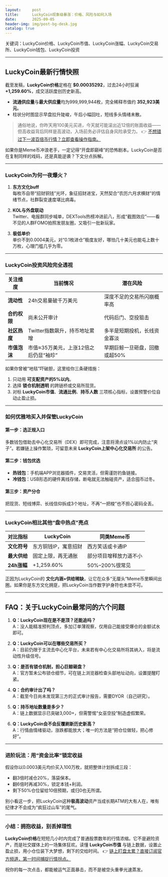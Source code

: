 ```yaml
---
layout:     post
title:      LuckyCoin现象级暴涨：价格、风险与如何入场
date:       2025-09-05
header-img: img/post-bg-desk.jpg
catalog: true
---
```


关键词：LuckyCoin价格、LuckyCoin市值、LuckyCoin涨幅、LuckyCoin交易所、LuckyCoin钱包、LuckyCoin投资

---

## LuckyCoin最新行情快照

截至发稿，**LuckyCoin价格**定格在 **$0.00035292**，过去24小时狂澜 **+1,259.60%**，成交活跃度创历史新高。  
- **流通供应量**与**最大供应量**均为999,999,944枚，完全稀释市值约 **352,923美元**。  
- 柱状分时图显示早盘拉升陡峻，午后小幅回吐，短线多头情绪未散。  

> 通俗地说，你昨天用100美元买进，今天就可能滚出近12倍的账面收益——但高收益背后同样是高波动，入场前务必评估自身风险承受力。 👉 [不想错过下一波百倍币行情？立即查看操作指南。](https://okxdog.com/)

如果你是Meme币冲浪老手，一定记得“开盘即巅峰”的恐怖剧本。LuckyCoin是否在复制同样的戏码，还是真能逆袭？下文分点拆解。

---

### LuckyCoin为何一夜爆火？

1. **东方文化buff**  
   每枚币自带“招财铜钱”光环，象征招财进宝，天然契合“农历六月求横财”的情绪节点，社群裂变速度堪比病毒。

2. **KOL与外盘联动**  
   Twitter、电报群同步喊单，DEXTools热榜冲进前八，形成“截图效应”——看不见的人群FOMO拍照发朋友圈，又吸引一批新玩家。

3. **极低单价**  
   单价不到0.0004美元，对“0.1枚进仓”极度友好，哪怕几十美元也能屯上数十万枚，心理门槛几乎为零。

---

### LuckyCoin投资风险完全透视

| 关注维度 | 当前情况 | 潜在风险 |
| --- | --- | --- |
| **流动性** | 24h交易量破千万美元 | 深度不足的交易所闪崩概率高 |
| **合约权限** | 尚未公开审计 | 代码后门、空投狙击 |
| **社区热度** | Twitter指数飙升，持币地址累增 | 多半是短期投机，长线资金寡淡 |
| **市值泡沫** | 市值≈35万美元，上涨12倍之后仍显“袖珍” | 早期巨鲸一旦砸盘，回撤或超50% |

如果你曾被“地毯”吓破胆，这里给你三条硬措施：  
1. 只动用 **可支配资产的5%以内**。  
2. 选择 **锁仓机制透明** 的跨链桥或交易所现货。  
3. 对标 **LuckyCoin市值**、**流通比例**、**持币人数** 三项核心指标，设置预警价位自动止盈止损。

---

### 如何优雅地买入并保管LuckyCoin

#### 第一步：选正规入口  
多数钱包借助去中心化交易所（DEX）即可完成，注意将滑点设1%以内防止“夹子”。若嫌链上操作繁琐，可留意未来 **LuckyCoin上架中心化交易所** 的公告。

#### 第二步：钱包优选  
- **热钱包**：手机端APP浏览器插件，交易灵活，但需谨防钓鱼链接。  
- **冷钱包**：USB形态的硬件离线存储，断电就无法触碰资产，适合囤币过冬。

#### 第三步：资产分仓  
把现货、短线博弈、长线信仰拆成3个地址，不再“一把梭”也不担心密码全丢。

---

### LuckyCoin相比其他“盘中热点”亮点

| 对比指标 | LuckyCoin | 同类Meme币 |
| --- | --- | --- |
| **文化符号** | 东方铜钱IP，寓意招财 | 西方笑话或卡通IP |
| **最大供给** | 固定上限，再无通胀 | 部分项目增释放力道不小 |
| **24h涨幅** | +1,259.60% | 50%–200%很常见 |

正因为LuckyCoin的 **文化内涵+供给稀缺**，让它在众多“无厘头”Meme币里瞬间出圈。如果你是东方文化拥趸，把LuckyCoin当作数字护身符也未尝不可。

---

## FAQ：关于LuckyCoin最常问的六个问题

1. **Q：LuckyCoin现在是不是顶？还能追吗？**  
   A：没人能精准预判顶点，多加订单薄观察，仅用自己能接受爆仓的金额试水即可。

2. **Q：LuckyCoin可以在哪些交易所买？**  
   A：目前仍限于主流去中心化平台，未来若有中心化交易所将其纳入，将是流动性升级信号。

3. **Q：是否有锁仓机制，担心巨鲸砸盘？**  
   A：官方暂未公布锁仓细节，可在链上浏览器检查头部地址动向，设置提醒盯紧。

4. **Q：合约审计出了吗？**  
   A：截至今日尚未发现第三方的正式审计报告，需要DYOR（自己研究）。

5. **Q：持币地址数量是多少？**  
   A：链上数据显示已突破3,000+，但需警惕“女巫空投”制造虚假繁荣。

6. **Q：LuckyCoin会不会反覆刷新历史新高？**  
   A：行情由情绪驱动，涨跌都能放大；唯一的方法是“把仓位做轻，把心修好”。

---

### 进阶玩法：用“资金比率”锁定收益

假设你以0.0003美元均价买入100万枚，就把整体计划拆成三段：  
- 翻3倍时减仓20%，落袋保本。  
- 翻6倍时再减30%，锁定本钱+利润。  
- 剩下50%仓位留给10倍预期，或归0也无所谓。

别小看这一步，把LuckyCoin这种**极高波动**资产当成长期ATM的大有人在，唯有纪律才不会成为“疯狂过山车”的尾气。

---

### 小结：拥抱收益，别丢掉理性

**LuckyCoin价格**在短短几小时内完成了普通股票数年的行情浓缩。它不是避险资产，而是社交媒体上的一场集体狂欢。读懂 **LuckyCoin市值** 与链上数据，设置止盈止损，用小仓位装下大梦想，剩下的交给时间。 👉 [链上盯盘太累？直接订阅官方频道，第一时间捕捉行情拐点。](https://okxdog.com/)

祝你的每一次点击，都能被运气正面暴击，而不是被空头重拳光速蒸发。